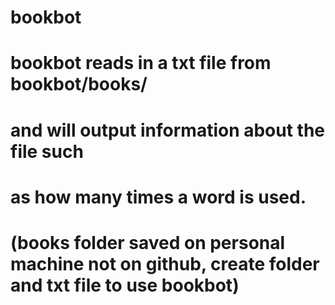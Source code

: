 # bookbot
# bookbot reads in a txt file from bookbot/books/ 
# and will output information about the file such
# as how many times a word is used.
# (books folder saved on personal machine not on github, create folder and txt file to use bookbot)